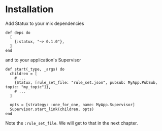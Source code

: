 # Installation

Add Statux to your mix dependencies

    def deps do
      [
        {:statux, "~> 0.1.0"},
      ]
    end

and to your application's Supervisor

    def start(_type, _args) do
      children = [
        # ...
        {Statux, [rule_set_file: "rule_set.json", pubsub: MyApp.PubSub, topic: "my_topic"]},
        # ...
      ]

      opts = [strategy: :one_for_one, name: MyApp.Supervisor]
      Supervisor.start_link(children, opts)
    end

Note the `:rule_set_file`. We will get to that in the next chapter.